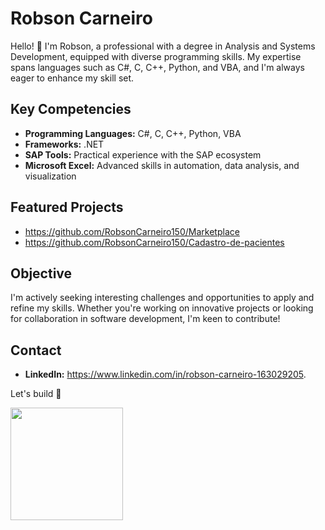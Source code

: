 # Robson Carneiro

Hello! 👋 I'm Robson, a professional with a degree in Analysis and Systems Development, equipped with diverse programming skills. My expertise spans languages such as C#, C, C++, Python, and VBA, and I'm always eager to enhance my skill set.

## Key Competencies
- **Programming Languages:** C#, C, C++, Python, VBA
- **Frameworks:** .NET
- **SAP Tools:** Practical experience with the SAP ecosystem
- **Microsoft Excel:** Advanced skills in automation, data analysis, and visualization

## Featured Projects
- https://github.com/RobsonCarneiro150/Marketplace
- https://github.com/RobsonCarneiro150/Cadastro-de-pacientes

## Objective
I'm actively seeking interesting challenges and opportunities to apply and refine my skills. Whether you're working on innovative projects or looking for collaboration in software development, I'm keen to contribute!

## Contact
- **LinkedIn:** https://www.linkedin.com/in/robson-carneiro-163029205.

Let's build 🚀

<div>
<a href="https://github.com/RobsonCarneiro150">
<img loading="lazy" height="180em" src="https://github-readme-stats.vercel.app/api/top-langs/?username=RobsonCarneiro150&layout=compact&langs_count=7&theme=default"/>
  <!-- Esta é uma linha comentada no README -->
<!--<img loading="lazy" height="180em" src="https://github-readme-stats.vercel.app/api?username=RobsonCarneiro150&show_icons=true&theme=default&include_all_commits=true&count_private=true"/>-->
</div>

<!--
**RobsonCarneiro150/RobsonCarneiro150** is a ✨ _special_ ✨ repository because its `README.md` (this file) appears on your GitHub profile.

Here are some ideas to get you started:

- 🔭 I’m currently working on ...
- 🌱 I’m currently learning ...
- 👯 I’m looking to collaborate on ...
- 🤔 I’m looking for help with ...
- 💬 Ask me about ...
- 📫 How to reach me: ...
- 😄 Pronouns: ...
- ⚡ Fun fact: ...
-->
